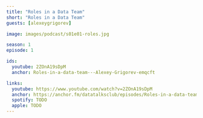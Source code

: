 ```yaml
---
title: "Roles in a Data Team"
short: "Roles in a Data Team"
guests: [alexeygrigorev]

image: images/podcast/s01e01-roles.jpg

season: 1
episode: 1

ids:
  youtube: 2ZOnA19sDpM
  anchor: Roles-in-a-data-team---Alexey-Grigorev-emqcft

links:
  youtube: https://www.youtube.com/watch?v=2ZOnA19sDpM
  anchor: https://anchor.fm/datatalksclub/episodes/Roles-in-a-data-team---Alexey-Grigorev-emqcft
  spotify: TODO
  apple: TODO
---
```

